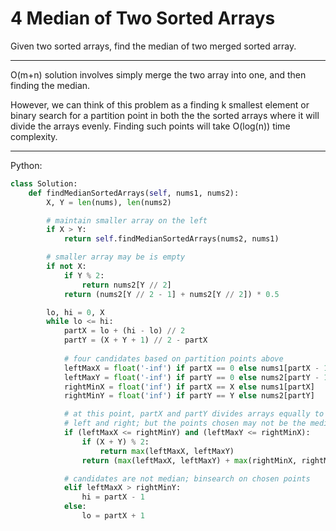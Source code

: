 4 Median of Two Sorted Arrays
=============================

Given two sorted arrays, find the median of two merged sorted array.

---

O(m+n) solution involves simply merge the two array into one, and then finding
the median.

However, we can think of this problem as a finding k smallest element or binary
search for a partition point in both the the sorted arrays where it will divide
the arrays evenly. Finding such points will take O(log(n)) time complexity.

---

Python:

```python
class Solution:
    def findMedianSortedArrays(self, nums1, nums2):
        X, Y = len(nums), len(nums2)

        # maintain smaller array on the left
        if X > Y:
            return self.findMedianSortedArrays(nums2, nums1)

        # smaller array may be is empty
        if not X:
            if Y % 2:
                return nums2[Y // 2]
            return (nums2[Y // 2 - 1] + nums2[Y // 2]) * 0.5

        lo, hi = 0, X 
        while lo <= hi:
            partX = lo + (hi - lo) // 2
            partY = (X + Y + 1) // 2 - partX 
            
            # four candidates based on partition points above
            leftMaxX = float('-inf') if partX == 0 else nums1[partX - 1]
            leftMaxY = float('-inf') if partY == 0 else nums2[partY - 1]
            rightMinX = float('inf') if partX == X else nums1[partX]
            rightMinY = float('inf') if partY == Y else nums2[partY]

            # at this point, partX and partY divides arrays equally to its
            # left and right; but the points chosen may not be the median
            if (leftMaxX <= rightMinY) and (leftMaxY <= rightMinX):
                if (X + Y) % 2:
                    return max(leftMaxX, leftMaxY)
                return (max(leftMaxX, leftMaxY) + max(rightMinX, rightMinY)) * 0.5

            # candidates are not median; binsearch on chosen points
            elif leftMaxX > rightMinY:
                hi = partX - 1
            else:
                lo = partX + 1
```
